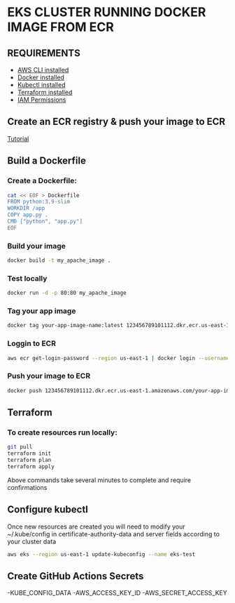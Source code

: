 # EKS CLUSTER RUNNING DOCKER IMAGE FROM ECR
## REQUIREMENTS
- [AWS CLI installed](https://aws.amazon.com/es/cli/)
- [Docker installed](https://docs.docker.com/desktop/install/ubuntu/)
- [Kubectl installed](https://kubernetes.io/es/docs/tasks/tools/included/install-kubectl-linux/)
- [Terraform installed](https://developer.hashicorp.com/terraform/install)
- [IAM Permissions](https://docs.aws.amazon.com/eks/latest/userguide/connector-grant-access.html)

## Create an ECR registry & push your image to ECR
[Tutorial](https://docs.aws.amazon.com/AmazonECR/latest/userguide/getting-started-cli.html#cli-create-repository)
## Build a Dockerfile
### Create a Dockerfile:
```bash
cat << EOF > Dockerfile
FROM python:3.9-slim
WORKDIR /app
COPY app.py .
CMD ["python", "app.py"]
EOF
```
### Build your image
```bash
docker build -t my_apache_image .
```
### Test locally
```bash
docker run -d -p 80:80 my_apache_image 
```
### Tag your app image
```bash
docker tag your-app-image-name:latest 123456789101112.dkr.ecr.us-east-1.amazonaws.com/your-app-image-name 
```
### Loggin to ECR 
```bash
aws ecr get-login-password --region us-east-1 | docker login --username AWS --password-stdin 123456789101112.dkr.ecr.us-east-1.amazonaws.com/your-app-image-name /
```
### Push your image to ECR
```bash
docker push 123456789101112.dkr.ecr.us-east-1.amazonaws.com/your-app-image-name
```
## Terraform
### To create resources run locally:
```bash
git pull
terraform init
terraform plan
terraform apply
```
 Above commands take several minutes to complete and require confirmations
## Configure kubectl
Once new resources are created you will need to modify your ~/.kube/config in certificate-authority-data and server fields according to your cluster data
```bash
aws eks --region us-east-1 update-kubeconfig --name eks-test
```
## Create GitHub Actions Secrets
-KUBE_CONFIG_DATA
-AWS_ACCESS_KEY_ID
-AWS_SECRET_ACCESS_KEY